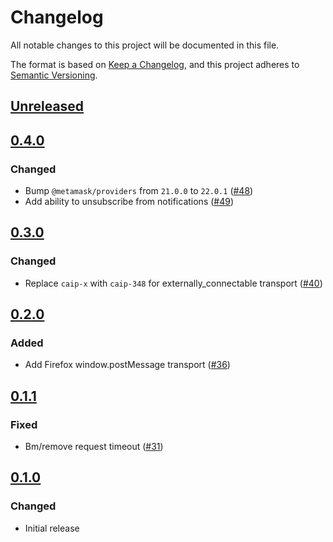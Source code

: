 # Changelog

All notable changes to this project will be documented in this file.

The format is based on [Keep a Changelog](https://keepachangelog.com/en/1.0.0/),
and this project adheres to [Semantic Versioning](https://semver.org/spec/v2.0.0.html).

## [Unreleased]

## [0.4.0]

### Changed

- Bump `@metamask/providers` from `21.0.0` to `22.0.1` ([#48](https://github.com/MetaMask/multichain-api-client/pull/48))
- Add ability to unsubscribe from notifications ([#49](https://github.com/MetaMask/multichain-api-client/pull/49))

## [0.3.0]

### Changed

- Replace `caip-x` with `caip-348` for externally_connectable transport ([#40](https://github.com/MetaMask/multichain-api-client/pull/40))

## [0.2.0]

### Added

- Add Firefox window.postMessage transport ([#36](https://github.com/MetaMask/multichain-api-client/pull/36))

## [0.1.1]

### Fixed

- Bm/remove request timeout ([#31](https://github.com/MetaMask/multichain-api-client/pull/31))

## [0.1.0]

### Changed

- Initial release

[Unreleased]: https://github.com/MetaMask/multichain-api-client/compare/v0.4.0...HEAD
[0.4.0]: https://github.com/MetaMask/multichain-api-client/compare/v0.3.0...v0.4.0
[0.3.0]: https://github.com/MetaMask/multichain-api-client/compare/v0.2.0...v0.3.0
[0.2.0]: https://github.com/MetaMask/multichain-api-client/compare/v0.1.1...v0.2.0
[0.1.1]: https://github.com/MetaMask/multichain-api-client/compare/v0.1.0...v0.1.1
[0.1.0]: https://github.com/MetaMask/multichain-api-client/releases/tag/v0.1.0
